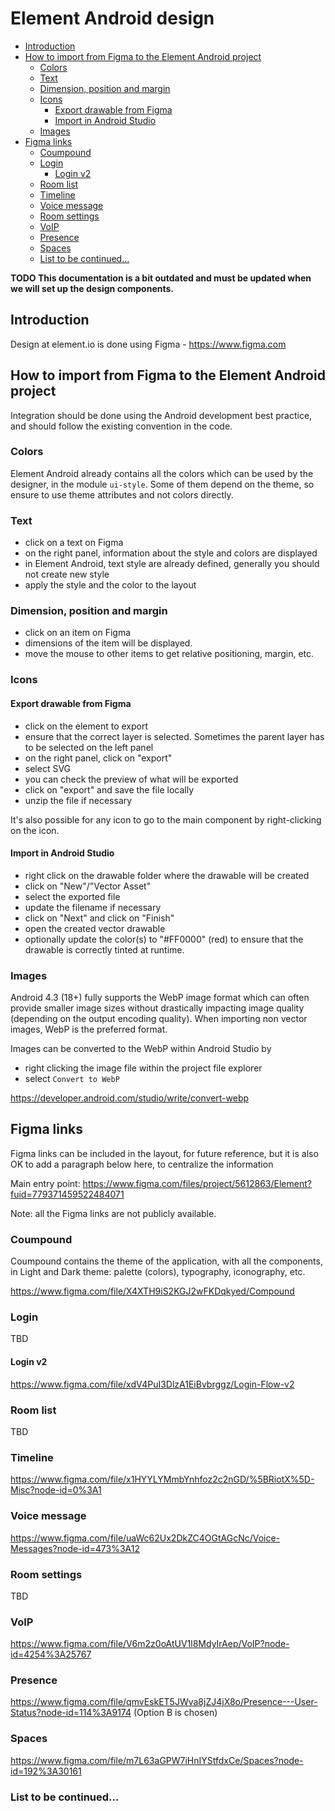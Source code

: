 # Element Android design

<!--- TOC -->

* [Introduction](#introduction)
* [How to import from Figma to the Element Android project](#how-to-import-from-figma-to-the-element-android-project)
  * [Colors](#colors)
  * [Text](#text)
  * [Dimension, position and margin](#dimension-position-and-margin)
  * [Icons](#icons)
    * [Export drawable from Figma](#export-drawable-from-figma)
    * [Import in Android Studio](#import-in-android-studio)
  * [Images](#images)
* [Figma links](#figma-links)
  * [Coumpound](#coumpound)
  * [Login](#login)
    * [Login v2](#login-v2)
  * [Room list](#room-list)
  * [Timeline](#timeline)
  * [Voice message](#voice-message)
  * [Room settings](#room-settings)
  * [VoIP](#voip)
  * [Presence](#presence)
  * [Spaces](#spaces)
  * [List to be continued...](#list-to-be-continued)

<!--- END -->

**TODO This documentation is a bit outdated and must be updated when we will set up the design components.**

## Introduction

Design at element.io is done using Figma - https://www.figma.com

## How to import from Figma to the Element Android project

Integration should be done using the Android development best practice, and should follow the existing convention in the code.

### Colors

Element Android already contains all the colors which can be used by the designer, in the module `ui-style`.
Some of them depend on the theme, so ensure to use theme attributes and not colors directly.

### Text

 - click on a text on Figma
 - on the right panel, information about the style and colors are displayed
 - in Element Android, text style are already defined, generally you should not create new style
 - apply the style and the color to the layout

### Dimension, position and margin

 - click on an item on Figma
 - dimensions of the item will be displayed.
 - move the mouse to other items to get relative positioning, margin, etc.

### Icons

#### Export drawable from Figma

 - click on the element to export
 - ensure that the correct layer is selected. Sometimes the parent layer has to be selected on the left panel
 - on the right panel, click on "export"
 - select SVG
 - you can check the preview of what will be exported
 - click on "export" and save the file locally
 - unzip the file if necessary

It's also possible for any icon to go to the main component by right-clicking on the icon.

#### Import in Android Studio

 - right click on the drawable folder where the drawable will be created
 - click on "New"/"Vector Asset"
 - select the exported file
 - update the filename if necessary
 - click on "Next" and click on "Finish"
 - open the created vector drawable
 - optionally update the color(s) to "#FF0000" (red) to ensure that the drawable is correctly tinted at runtime.

### Images

Android 4.3 (18+) fully supports the WebP image format which can often provide smaller image sizes without drastically impacting image quality (depending on the output encoding quality).
When importing non vector images, WebP is the preferred format.

Images can be converted to the WebP within Android Studio by
 - right clicking the image file within the project file explorer
 - select `Convert to WebP`

https://developer.android.com/studio/write/convert-webp

## Figma links

Figma links can be included in the layout, for future reference, but it is also OK to add a paragraph below here, to centralize the information

Main entry point: https://www.figma.com/files/project/5612863/Element?fuid=779371459522484071

Note: all the Figma links are not publicly available.

### Coumpound

Coumpound contains the theme of the application, with all the components, in Light and Dark theme: palette (colors), typography, iconography, etc.

https://www.figma.com/file/X4XTH9iS2KGJ2wFKDqkyed/Compound

### Login

TBD

#### Login v2

https://www.figma.com/file/xdV4PuI3DlzA1EiBvbrggz/Login-Flow-v2

### Room list

TBD

### Timeline

https://www.figma.com/file/x1HYYLYMmbYnhfoz2c2nGD/%5BRiotX%5D-Misc?node-id=0%3A1

### Voice message

https://www.figma.com/file/uaWc62Ux2DkZC4OGtAGcNc/Voice-Messages?node-id=473%3A12

### Room settings

TBD

### VoIP

https://www.figma.com/file/V6m2z0oAtUV1l8MdyIrAep/VoIP?node-id=4254%3A25767

### Presence

https://www.figma.com/file/qmvEskET5JWva8jZJ4jX8o/Presence---User-Status?node-id=114%3A9174
(Option B is chosen)

### Spaces

https://www.figma.com/file/m7L63aGPW7iHnIYStfdxCe/Spaces?node-id=192%3A30161

### List to be continued...

